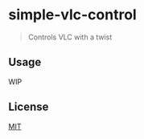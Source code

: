 # simple-vlc-control

> Controls VLC with a twist

## Usage

WIP

## License

[MIT](https://poyu.mit-license.org)
